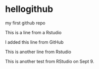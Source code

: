 hellogithub
===========

my first github repo

This is a line from a Rstudio

I added this line from GitHub

This is another line from Rstudio

This is another test from RStudio on Sept 9.